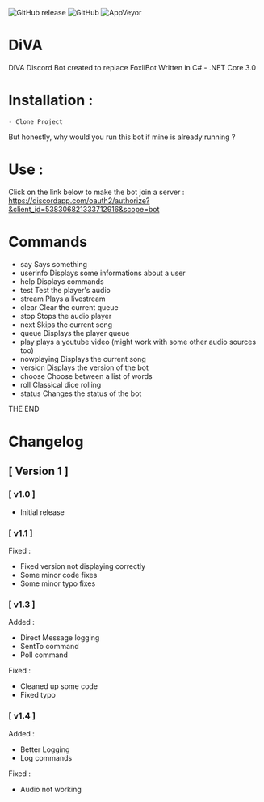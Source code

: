 ![GitHub release](https://img.shields.io/github/release/Foxlider/DiVA.svg?style=flat-square)
![GitHub](https://img.shields.io/github/license/Foxlider/DiVA.svg?style=flat-square)
![AppVeyor](https://img.shields.io/appveyor/ci/Foxlider/DiVA.svg?logo=appveyor&style=flat-square)

# DiVA
DiVA Discord Bot created to replace FoxliBot
Written in C# - .NET Core 3.0

# Installation : 
	- Clone Project

But honestly, why would you run this bot if mine is already running ?

# Use : 
Click on the link below to make the bot join a server :
 https://discordapp.com/oauth2/authorize?&client_id=538306821333712916&scope=bot


# Commands
- say			Says something
- userinfo		Displays some informations about a user
- help			Displays commands
- test			Test the player's audio
- stream		Plays a livestream
- clear			Clear the current queue
- stop			Stops the audio player
- next			Skips the current song
- queue			Displays the player queue
- play          plays a youtube video (might work with some other audio sources too)
- nowplaying    Displays the current song
- version       Displays the version of the bot
- choose        Choose between a list of words
- roll          Classical dice rolling
- status        Changes the status of the bot

THE END


# Changelog

## [ Version 1 ]  
###   [ v1.0 ]
 - Initial release  
###   [ v1.1 ]  
Fixed :  
- Fixed version not displaying correctly  
- Some minor code fixes  
- Some minor typo fixes  
###   [ v1.3 ]  
 Added :  
 - Direct Message logging  
 - SentTo command  
 - Poll command  

Fixed :  
- Cleaned up some code  
- Fixed typo  
###   [ v1.4 ]  
Added :  
 - Better Logging  
 - Log commands  

Fixed :
- Audio not working

